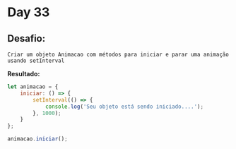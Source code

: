 # Day 33


## Desafio:

	Criar um objeto Animacao com métodos para iniciar e parar uma animação usando setInterval

**Resultado:**

```javascript
let animacao = {
    iniciar: () => {
        setInterval(() => {
            console.log('Seu objeto está sendo iniciado....');
        }, 1000);
    }
};

animacao.iniciar();
